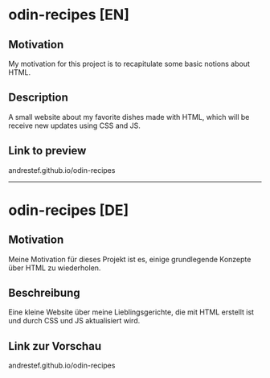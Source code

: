 # odin-recipes [EN]

## Motivation
My motivation for this project is to recapitulate some basic notions about HTML.

## Description
A small website about my favorite dishes made with HTML, which will be receive new updates using CSS and JS. 

## Link to preview
andrestef.github.io/odin-recipes

---------------------------------------------------------------------------------------------------------------------------------

# odin-recipes [DE]

## Motivation
Meine Motivation für dieses Projekt ist es, einige grundlegende Konzepte über HTML zu wiederholen.

## Beschreibung
Eine kleine Website über meine Lieblingsgerichte, die mit HTML erstellt ist und durch CSS und JS aktualisiert wird.

## Link zur Vorschau
andrestef.github.io/odin-recipes